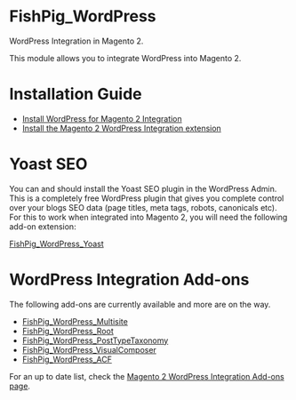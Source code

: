 # FishPig_WordPress

WordPress Integration in Magento 2.

This module allows you to integrate WordPress into Magento 2. 

# Installation Guide

- <a href="https://fishpig.co.uk/magento-2/wordpress-integration/installing-wordpress/" target="_blank">Install WordPress for Magento 2 Integration</a>
- <a href="https://fishpig.co.uk/magento-2/wordpress-integration/installation/" target="_blank">Install the Magento 2 WordPress Integration extension</a>

# Yoast SEO

You can and should install the Yoast SEO plugin in the WordPress Admin. This is a completely free WordPress plugin that gives you complete control over your blogs SEO data (page titles, meta tags, robots, canonicals etc). For this to work when integrated into Magento 2, you will need the following add-on extension:

<a href="https://github.com/bentideswell/magento2-wordpress-integration-yoastseo" target="_blank">FishPig_WordPress_Yoast</a>

# WordPress Integration Add-ons

The following add-ons are currently available and more are on the way.

- <a href="https://fishpig.co.uk/magento-2/wordpress-integration/multisite/" target="_blank">FishPig_WordPress_Multisite</a>
- <a href="https://fishpig.co.uk/magento-2/wordpress-integration/root/" target="_blank">FishPig_WordPress_Root</a>
- <a href="https://fishpig.co.uk/magento-2/wordpress-integration/post-types-taxonomies/" target="_blank">FishPig_WordPress_PostTypeTaxonomy</a>
- <a href="https://fishpig.co.uk/magento-2/wordpress-integration/visual-composer/" target="_blank">FishPig_WordPress_VisualComposer</a>
- <a href="https://fishpig.co.uk/magento-2/wordpress-integration/advanced-custom-fields/" target="_blank">FishPig_WordPress_ACF</a>

For an up to date list, check the <a href="https://fishpig.co.uk/magento-2/wordpress-integration/add-ons/" target="_blank">Magento 2 WordPress Integration Add-ons page</a>.

